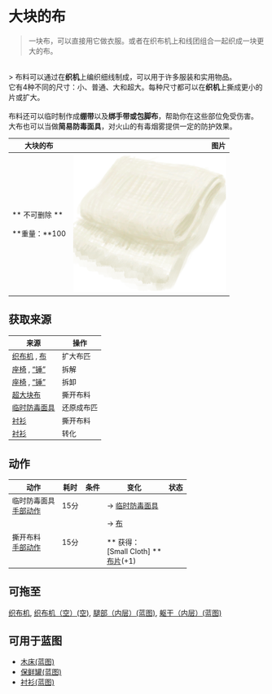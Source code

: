 # 大块的布  
> 一块布，可以直接用它做衣服。或者在织布机上和线团组合一起织成一块更大的布。  
<br>  
> 布料可以通过在<b>织机</b>上编织细线制成，可以用于许多服装和实用物品。<br>它有4种不同的尺寸：小、普通、大和超大。每种尺寸都可以在<b>织机</b>上撕成更小的片或扩大。<br><br>布料还可以临时制作成<b>绷带</b>以及<b>绑手带或包脚布</b>，帮助你在这些部位免受伤害。<br>大布也可以当做<b>简易防毒面具</b>，对火山的有毒烟雾提供一定的防护效果。<br>  
  
  大块的布  |   图片   
 ----  |  ----:   
 ** 不可删除 **<br><br>**重量：**100  |  <img decoding="async" src="Sprite/ClothLarge.png" href="a.md" style="max-width:300px;max-height:300px;">   
  
## 获取来源  
来源  |  操作  
----  |  ----  
[织布机](Loom.md) , [布](Cloth.md)  |  扩大布匹  
[座椅](Seat.md) , [“锤”](tag_Axe.md)  |  拆解  
[座椅](SeatPlaced.md) , [“锤”](tag_Axe.md)  |  拆卸  
[超大块布](ClothVeryLarge.md)  |  撕开布料  
[临时防毒面具](MaskMakeshift.md)  |  还原成布匹  
[衬衫](ShirtFiber.md)  |  撕开布料  
[衬衫](ShirtFiber.md)  |  转化  
## 动作  
动作  |  耗时  |  条件  |  变化  |  状态  
----  |  ----  |  ----  |  ----  |  ----  
临时防毒面具<br>[手部动作](HandAction.md)  |  15分  |    |  → [临时防毒面具](MaskMakeshift.md)  |    
撕开布料<br>[手部动作](HandAction.md)  |  15分  |    |  → [布](Cloth.md)<br><br>** 获得： **<br>** [Small Cloth] **<br>  [布片](ClothSmall.md)(+1)<br>  |    
## 可拖至  
[织布机](Loom.md), [织布机（空）(空)](LoomEmpty.md), [腿部（内层）(蓝图)](InnerLegsBlueprint.md), [躯干（内层）(蓝图)](InnerTorsoBlueprint.md)  
## 可用于蓝图  
- [木床(蓝图)](Bp_BedWooden.md)  
- [保鲜罐(蓝图)](Bp_ClayPotCooler.md)  
- [衬衫(蓝图)](Bp_Shirt.md)  
  
  
